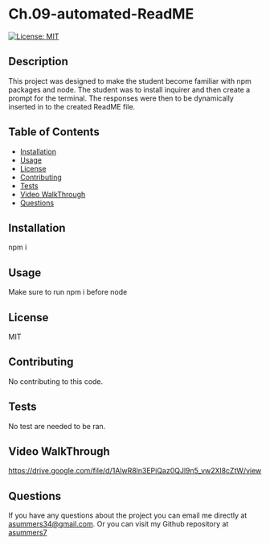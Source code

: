 
# Ch.09-automated-ReadME 

[![License: MIT](https://img.shields.io/badge/License-MIT-yellow.svg)](https://opensource.org/licenses/MIT)

## Description
This project was designed to make the student become familiar with npm packages and node. The student was to install inquirer and then create a prompt for the terminal. The responses were then to be dynamically inserted in to the created ReadME file.

## Table of Contents
  - [Installation](#installation)
  - [Usage](#usage)
  - [License](#license)
  - [Contributing](#contributing)
  - [Tests](#tests)
  - [Video WalkThrough](#video-walkthrough)
  - [Questions](#questions)

## Installation
npm i 

## Usage
Make sure to run npm i before node

## License
MIT

## Contributing
No contributing to this code. 

## Tests
No test are needed to be ran. 

## Video WalkThrough
https://drive.google.com/file/d/1AlwR8ln3EPiQaz0QJl9n5_vw2Xl8cZtW/view

## Questions
If you have any questions about the project you can email me directly at asummers34@gmail.com. Or you can visit
my Github repository at [asummers7](https://www.github.com/asummers7) 

